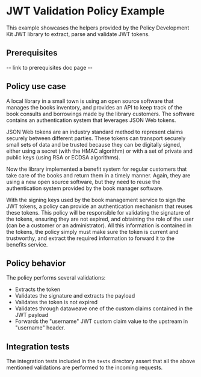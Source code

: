 # JWT Validation Policy Example

This example showcases the helpers provided by the Policy Development Kit JWT library to extract, parse and validate JWT tokens.

## Prerequisites

-- link to prerequisites doc page --

## Policy use case

A local library in a small town is using an open source software that manages the books inventory, and provides an API to keep track of the book consults and borrowings made by the library customers. The software contains an authentication system that leverages JSON Web tokens.

JSON Web tokens are an industry standard method to represent claims securely between different parties. These tokens can transport securely small sets of data and be trusted because they can be digitally signed, either using a secret (with the HMAC algorithm) or with a set of private and public keys (using RSA or ECDSA algorithms).

Now the library implemented a benefit system for regular customers that take care of the books and return them in a timely manner. Again, they are using a new open source software, but they need to reuse the authentication system provided by the book manager software.

With the signing keys used by the book management service to sign the JWT tokens, a policy can provide an authentication mechanism that reuses these tokens. This policy will be responsible for validating the signature of the tokens, ensuring they are not expired, and obtaining the role of the user (can be a customer or an administrator). All this information is contained in the tokens, the policy simply must make sure the token is current and trustworthy, and extract the required information to forward it to the benefits service.

## Policy behavior

The policy performs several validations:

- Extracts the token
- Validates the signature and extracts the payload
- Validates the token is not expired
- Validates through dataweave one of the custom claims contained in the JWT payload
- Forwards the "username" JWT custom claim value to the upstream in "username" header.

## Integration tests

The integration tests included in the `tests` directory assert that all the above mentioned validations are performed to the incoming requests.
